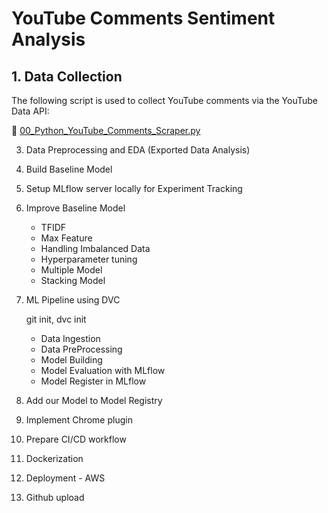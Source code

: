 # YouTube Comments Sentiment Analysis

 ## 1. Data Collection

The following script is used to collect YouTube comments via the YouTube Data API:

📄 [00_Python_YouTube_Comments_Scraper.py](https://github.com/spha-code/YouTube_Comments_Sentiment_Analysis/blob/main/00_Python_YouTube_Comments_Scraper.py)

 3. Data Preprocessing and EDA (Exported Data Analysis)
 
 4. Build Baseline Model
 
 5. Setup MLflow server locally for Experiment Tracking
 
 6. Improve Baseline Model
     - TFIDF
     - Max Feature
     - Handling Imbalanced Data
     - Hyperparameter tuning
     - Multiple Model
     - Stacking Model
       
  7. ML Pipeline using DVC

     git init, dvc init
     
     - Data Ingestion
     - Data PreProcessing
     - Model Building
     - Model Evaluation with MLflow
     - Model Register in MLflow
       
  9. Add our Model to Model Registry
  10. Implement Chrome plugin
  11. Prepare CI/CD workflow
  12. Dockerization
  13. Deployment - AWS
  14. Github upload
